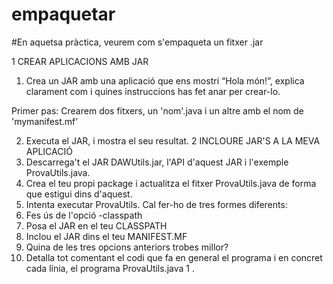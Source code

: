 # empaquetar

  #En aquetsa pràctica, veurem com s'empaqueta un fitxer .jar

  1 CREAR APLICACIONS AMB JAR
  1. Crea un JAR amb una aplicació que ens mostri “Hola món!”, explica clarament com i
  quines instruccions has fet anar per crear-lo.

  Primer pas:
      Crearem dos fitxers, un 'nom'.java i un altre amb el nom de 'mymanifest.mf'

  2. Executa el JAR, i mostra el seu resultat.
  2 INCLOURE JAR'S A LA MEVA APLICACIÓ
  1. Descarrega't el JAR DAWUtils.jar, l'API d'aquest JAR i l'exemple ProvaUtils.java.
  2. Crea el teu propi package i actualitza el fitxer ProvaUtils.java de forma que estigui
  dins d'aquest.
  3. Intenta executar ProvaUtils. Cal fer-ho de tres formes diferents:
  1. Fes ús de l'opció -classpath
  2. Posa el JAR en el teu CLASSPATH
  3. Inclou el JAR dins el teu MANIFEST.MF
  4. Quina de les tres opcions anteriors trobes millor?
  5. Detalla tot comentant el codi que fa en general el programa i en concret cada línia, el
  programa ProvaUtils.java 1 .
